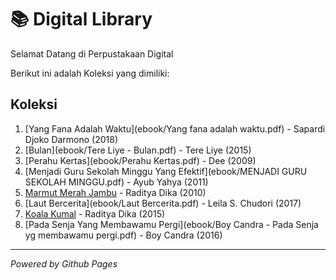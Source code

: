 # 📚 Digital Library

Selamat Datang di Perpustakaan Digital

Berikut ini adalah Koleksi yang dimiliki:

## Koleksi
1. [Yang Fana Adalah Waktu](ebook/Yang fana adalah waktu.pdf) - Sapardi Djoko Darmono (2018)
2. [Bulan](ebook/Tere Liye - Bulan.pdf) - Tere Liye (2015)
3. [Perahu Kertas](ebook/Perahu Kertas.pdf) - Dee (2009)
4. [Menjadi Guru Sekolah Minggu Yang Efektif](ebook/MENJADI GURU SEKOLAH MINGGU.pdf) - Ayub Yahya (2011)
5. [Marmut Merah Jambu](ebook/marmut-merah-jambu.pdf) - Raditya Dika (2010)
6. [Laut Bercerita](ebook/Laut Bercerita.pdf) - Leila S. Chudori (2017)
7. [Koala Kumal](ebook/koala_kumal_raditya_dika.pdf) - Raditya Dika (2015)
8. [Pada Senja Yang Membawamu Pergi](ebook/Boy Candra - Pada Senja yg membawamu pergi.pdf) - Boy Candra (2016)

---

*Powered by Github Pages*
